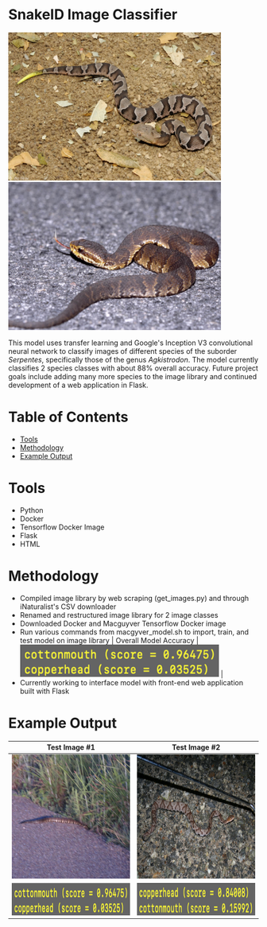 # SnakeID Image Classifier
<div>
  <img src="snake_images/1.jpeg" width="428" height="298"/>
  <img src="snake_images/2.jpeg" width="428" height="298"/>
</div>

This model uses transfer learning and Google's Inception V3 convolutional neural network to classify images of different species of the suborder *Serpentes*, specifically those of the genus *Agkistrodon*. The model currently classifies 2 species classes with about 88% overall accuracy. Future project goals include adding many more species to the image library and continued development of a web application in Flask.

# Table of Contents
* [Tools](#tools)
* [Methodology](#method)
* [Example Output](#eoutput)

# <a name="tools"></a>Tools
* Python
* Docker
* Tensorflow Docker Image
* Flask
* HTML

# <a name="method"></a>Methodology
* Compiled image library by web scraping (get_images.py) and through iNaturalist's CSV downloader
* Renamed and restructured image library for 2 image classes
* Downloaded Docker and Macguyver Tensorflow Docker image
* Run various commands from macgyver_model.sh to import, train, and test model on image library
| Overall Model Accuracy | <img src="snake_images/1001_prediction.png" width="400" height="65"/> |
* Currently working to interface model with front-end web application built with Flask


# <a name="eoutput"></a>Example Output
| Test Image #1  | Test Image #2 |
| ------------- | ------------- |
| <img src="snake_images/1001.jpg" width="400" height="250"/>  | <img src="snake_images/4609.jpg" width="400" height="250"/>  |
| <img src="snake_images/1001_prediction.png" width="400" height="65"/>  | <img src="snake_images/4609_prediction.png" width="400" height="65"/>  |

